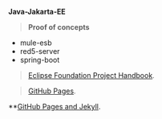 **Java-Jakarta-EE**

> **Proof of concepts** 

- mule-esb
- red5-server
- spring-boot

> [Eclipse Foundation Project Handbook](https://www.eclipse.org/projects/handbook/#resources-commit).

> [GitHub Pages](https://pages.github.com/).

**[GitHub Pages and Jekyll](https://www.youtube.com/watch?v=nN6QuNqmAwk&feature=emb_rel_end).
